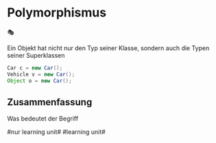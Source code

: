 # Polymorphismus
🎭


Ein Objekt hat nicht nur den Typ seiner Klasse, sondern auch die Typen seiner Superklassen

```java
Car c = new Car();
Vehicle v = new Car();
Object o = new Car();
```


## Zusammenfassung
Was bedeutet der Begriff

#nur learning unit# #learning unit#